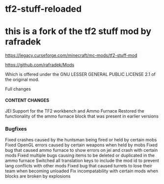 # tf2-stuff-reloaded
# this is a fork of the tf2 stuff mod by rafradek
https://legacy.curseforge.com/minecraft/mc-mods/tf2-stuff-mod

https://github.com/rafradek/Mods

Which is offered under the GNU LESSER GENERAL PUBLIC LICENSE 2.1 of the original mod.

Full changes

#### CONTENT CHANGES ####
JEI Support for the TF2 workbench and Ammo Furnace
Restored the functionality of the ammo furnace block that was present in earlier versions

### Bugfixes ###
Fixed crashes caused by the huntsman being fired or held by certain mobs
Fixed OpenGL errors caused by certain weapons when held by mobs
Fixed bug that caused ammo furnace to show errors on jei and crash with certain mods
Fixed multiple bugs causing items to be deleted or duplicated in the ammo furnace
Switched all translation keys to include the mod id to prevent lang conflicts with other mods
Fixed bug that caused turrets to lose their team when becoming unloaded
Fix incompatability with certain mods when blocks are broken by explosions
